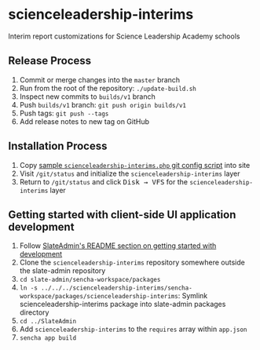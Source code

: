 # scienceleadership-interims
Interim report customizations for Science Leadership Academy schools

## Release Process
1. Commit or merge changes into the `master` branch
2. Run from the root of the repository: `./update-build.sh`
3. Inspect new commits to `builds/v1` branch
4. Push `builds/v1` branch: `git push origin builds/v1`
5. Push tags: `git push --tags`
6. Add release notes to new tag on GitHub

## Installation Process
1. Copy [sample `scienceleadership-interims.php` git config script](https://github.com/SlateFoundation/scienceleadership-interims/blob/master/php-config/Git.config.d/scienceleadership-interims.php) into site
2. Visit `/git/status` and initialize the `scienceleadership-interims` layer
3. Return to `/git/status` and click <kbd>Disk → VFS</kbd> for the `scienceleadership-interims` layer

## Getting started with client-side UI application development
1. Follow [SlateAdmin's README section on getting started with development](https://github.com/SlateFoundation/slate-admin#getting-started-with-client-side-ui-application-development)
2. Clone the `scienceleadership-interims` repository somewhere outside the slate-admin repository
3. `cd slate-admin/sencha-workspace/packages`
4. `ln -s ../../../scienceleadership-interims/sencha-workspace/packages/scienceleadership-interims`: Symlink scienceleadership-interims package into slate-admin packages directory
5. `cd ../SlateAdmin`
6. Add `scienceleadership-interims` to the `requires` array within `app.json`
7. `sencha app build`
